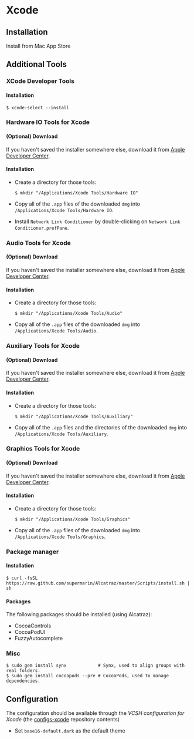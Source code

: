 # Xcode

## Installation

Install from Mac App Store

## Additional Tools

### XCode Developer Tools

#### Installation

```ShellSession
$ xcode-select --install
```

### Hardware IO Tools for Xcode

#### (Optional) Download

If you haven't saved the installer somewhere else, download it from [Apple Developer Center](https://developer.apple.com/downloads/index.action).

#### Installation

* Create a directory for those tools:
  
  ```ShellSession
  $ mkdir "/Applications/Xcode Tools/Hardware IO"
  ```
* Copy all of the `.app` files of the downloaded `dmg` into `/Applications/Xcode Tools/Hardware IO`.
* Install `Network Link Conditioner` by double-clicking on `Network Link Conditioner.prefPane`.

### Audio Tools for Xcode

#### (Optional) Download

If you haven't saved the installer somewhere else, download it from [Apple Developer Center](https://developer.apple.com/downloads/index.action).

#### Installation

* Create a directory for those tools:
  
  ```ShellSession
  $ mkdir "/Applications/Xcode Tools/Audio"
  ```
* Copy all of the `.app` files of the downloaded `dmg` into `/Applications/Xcode Tools/Audio`.

### Auxiliary Tools for Xcode

#### (Optional) Download

If you haven't saved the installer somewhere else, download it from [Apple Developer Center](https://developer.apple.com/downloads/index.action).

#### Installation

* Create a directory for those tools:
  
  ```ShellSession
  $ mkdir "/Applications/Xcode Tools/Auxiliary"
  ```
* Copy all of the `.app` files and the directories of the downloaded `dmg` into `/Applications/Xcode Tools/Auxiliary`.

### Graphics Tools for Xcode

#### (Optional) Download

If you haven't saved the installer somewhere else, download it from [Apple Developer Center](https://developer.apple.com/downloads/index.action).

#### Installation

* Create a directory for those tools:
  
  ```ShellSession
  $ mkdir "/Applications/Xcode Tools/Graphics"
  ```
* Copy all of the `.app` files of the downloaded `dmg` into `/Applications/Xcode Tools/Graphics`.

### Package manager

#### Installation

```ShellSession
$ curl -fsSL https://raw.github.com/supermarin/Alcatraz/master/Scripts/install.sh | sh
```

#### Packages

The following packages should be installed (using Alcatraz):
* CocoaControls
* CocoaPodUI
* FuzzyAutocomplete

### Misc

```ShellSession
$ sudo gem install synx            # Synx, used to align groups with real folders.
$ sudo gem install cocoapods --pre # CocoaPods, used to manage dependencies.
```

## Configuration

The configuration should be available through the *VCSH configuration for Xcode* (the [configs-xcode](https://github.com/alem0lars/configs-xcode) repository contents)

* Set `base16-default.dark` as the default theme
